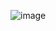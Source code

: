 ![image](https://storage.googleapis.com/gweb-uniblog-publish-prod/original_images/Social_dino-with-hat.gif)
